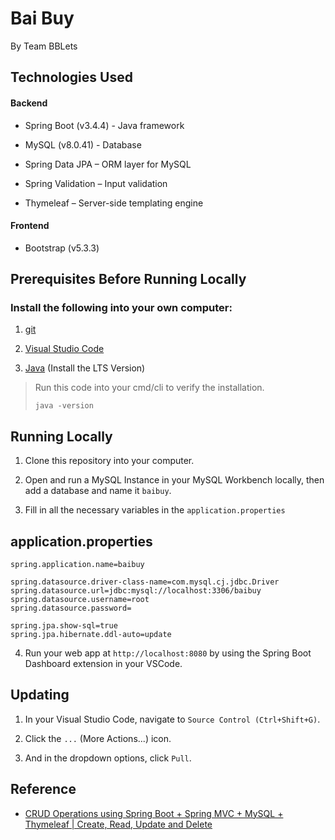 # Bai Buy

By Team BBLets

## Technologies Used

#### Backend

- Spring Boot (v3.4.4) - Java framework

- MySQL (v8.0.41) - Database

- Spring Data JPA – ORM layer for MySQL

- Spring Validation – Input validation

- Thymeleaf – Server-side templating engine

#### Frontend

- Bootstrap (v5.3.3)

## Prerequisites Before Running Locally

### Install the following into your own computer:

1. [git](https://git-scm.com/downloads)

2. [Visual Studio Code](https://code.visualstudio.com/download)

3. [Java](https://www.oracle.com/java/technologies/downloads) (Install the LTS Version)

> Run this code into your cmd/cli to verify the installation.
>
> ```shell
> java -version
> ```

## Running Locally

1. Clone this repository into your computer.

2. Open and run a MySQL Instance in your MySQL Workbench locally, then add a database and name it `baibuy`.

3. Fill in all the necessary variables in the `application.properties`

## application.properties

```properties
spring.application.name=baibuy

spring.datasource.driver-class-name=com.mysql.cj.jdbc.Driver
spring.datasource.url=jdbc:mysql://localhost:3306/baibuy
spring.datasource.username=root
spring.datasource.password=

spring.jpa.show-sql=true
spring.jpa.hibernate.ddl-auto=update
```

4. Run your web app at `http://localhost:8080` by using the Spring Boot Dashboard extension in your VSCode.

## Updating

1. In your Visual Studio Code, navigate to `Source Control (Ctrl+Shift+G)`.

2. Click the `...` (More Actions...) icon.

3. And in the dropdown options, click `Pull`.

## Reference

- [CRUD Operations using Spring Boot + Spring MVC + MySQL + Thymeleaf | Create, Read, Update and Delete](https://www.youtube.com/watch?v=6zfIxgaVkQI&t=2171s)
